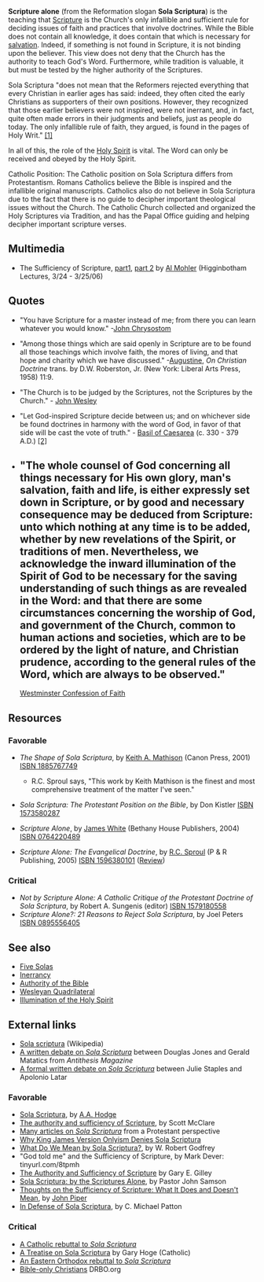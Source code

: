 **Scripture alone** (from the Reformation slogan
**Sola Scriptura**) is the teaching that [Scripture](Bible "Bible")
is the Church's only infallible and sufficient rule for deciding
issues of faith and practices that involve doctrines. While the
Bible does not contain all knowledge, it does contain that which is
necessary for [salvation](Salvation "Salvation"). Indeed, if
something is not found in Scripture, it is not binding upon the
believer. This view does not deny that the Church has the authority
to teach God's Word. Furthermore, while tradition is valuable, it
but must be tested by the higher authority of the Scriptures.

Sola Scriptura "does not mean that the Reformers rejected
everything that every Christian in earlier ages has said: indeed,
they often cited the early Christians as supporters of their own
positions. However, they recognized that those earlier believers
were not inspired, were not inerrant, and, in fact, quite often
made errors in their judgments and beliefs, just as people do
today. The only infallible rule of faith, they argued, is found in
the pages of Holy Writ."
[[1]](http://fccphx.homestead.com/SolaScriptura.html)

In all of this, the role of the
[Holy Spirit](Holy_Spirit "Holy Spirit") is vital. The Word can
only be received and obeyed by the Holy Spirit.

Catholic Position: The Catholic position on Sola Scriptura differs
from Protestantism. Romans Catholics believe the Bible is inspired
and the infallible original manuscripts. Catholics also do not
believe in Sola Scriptura due to the fact that there is no guide to
decipher important theological issues without the Church. The
Catholic Church collected and organized the Holy Scriptures via
Tradition, and has the Papal Office guiding and helping decipher
important scripture verses.

## Multimedia

-   The Sufficiency of Scripture,
    [part1](http://www.sbts.edu/MP3/Mohler/20060325mohler03.mp3),
    [part 2](http://www.sbts.edu/MP3/Mohler/20060324mohler02.mp3) by
    [Al Mohler](Al_Mohler "Al Mohler") (Higginbotham Lectures, 3/24 -
    3/25/06)

## Quotes

-   "You have Scripture for a master instead of me; from there you
    can learn whatever you would know."
    -[John Chrysostom](John_Chrysostom "John Chrysostom")

-   "Among those things which are said openly in Scripture are to
    be found all those teachings which involve faith, the mores of
    living, and that hope and charity which we have discussed."
    -[Augustine](Augustine "Augustine"), *On Christian Doctrine* trans.
    by D.W. Roberston, Jr. (New York: Liberal Arts Press, 1958) 11:9.

-   "The Church is to be judged by the Scriptures, not the
    Scriptures by the Church." -
    [John Wesley](John_Wesley "John Wesley")

-   "Let God-inspired Scripture decide between us; and on whichever
    side be found doctrines in harmony with the word of God, in favor
    of that side will be cast the vote of truth." -
    [Basil of Caesarea](index.php?title=Basil_of_Caesarea&action=edit&redlink=1 "Basil of Caesarea (page does not exist)")
    (c. 330 - 379 A.D.)
    [[2]](http://fccphx.homestead.com/SolaScriptura.html)

-   "The whole counsel of God concerning all things necessary for
    His own glory, man's salvation, faith and life, is either expressly
    set down in Scripture, or by good and necessary consequence may be
    deduced from Scripture: unto which nothing at any time is to be
    added, whether by new revelations of the Spirit, or traditions of
    men. Nevertheless, we acknowledge the inward illumination of the
    Spirit of God to be necessary for the saving understanding of such
    things as are revealed in the Word: and that there are some
    circumstances concerning the worship of God, and government of the
    Church, common to human actions and societies, which are to be
    ordered by the light of nature, and Christian prudence, according
    to the general rules of the Word, which are always to be observed."
    -
    [Westminster Confession of Faith](Westminster_Confession_of_Faith "Westminster Confession of Faith")

## Resources

### Favorable

-   *The Shape of Sola Scriptura*, by
    [Keith A. Mathison](Keith_A._Mathison "Keith A. Mathison") (Canon
    Press, 2001)
    [ISBN 1885767749](http://www.theopedia.com/Special:BookSources/1885767749)
    -   R.C. Sproul says, "This work by Keith Mathison is the finest
        and most comprehensive treatment of the matter I've seen."

-   *Sola Scriptura: The Protestant Position on the Bible*, by Don
    Kistler
    [ISBN 1573580287](http://www.theopedia.com/Special:BookSources/1573580287)
-   *Scripture Alone*, by [James White](James_White "James White")
    (Bethany House Publishers, 2004)
    [ISBN 0764220489](http://www.theopedia.com/Special:BookSources/0764220489)
-   *Scripture Alone: The Evangelical Doctrine*, by
    [R.C. Sproul](R.C._Sproul "R.C. Sproul") (P & R Publishing, 2005)
    [ISBN 1596380101](http://www.theopedia.com/Special:BookSources/1596380101)
    ([Review](http://reformation21.org/Shelf_Life/Shelf_Life/113/?vobId=1194&pm=247))

### Critical

-   *Not by Scripture Alone: A Catholic Critique of the Protestant Doctrine of Sola Scriptura*,
    by Robert A. Sungenis (editor)
    [ISBN 1579180558](http://www.theopedia.com/Special:BookSources/1579180558)
-   *Scripture Alone?: 21 Reasons to Reject Sola Scriptura*, by
    Joel Peters
    [ISBN 0895556405](http://www.theopedia.com/Special:BookSources/0895556405)

## See also

-   [Five Solas](Five_Solas "Five Solas")
-   [Inerrancy](Inerrancy "Inerrancy")
-   [Authority of the Bible](Authority_of_the_Bible "Authority of the Bible")
-   [Wesleyan Quadrilateral](Wesleyan_Quadrilateral "Wesleyan Quadrilateral")
-   [Illumination of the Holy Spirit](Illumination_of_the_Holy_Spirit "Illumination of the Holy Spirit")

## External links

-   [Sola scriptura](http://en.wikipedia.org/wiki/Sola_scriptura)
    (Wikipedia)
-   [A written debate on *Sola Scriptura*](http://www.reformed.org/webfiles/antithesis/v1n5/ant_v1n5_issue.html)
    between Douglas Jones and Gerald Matatics from
    *Antithesis Magazine*
-   [A formal written debate on *Sola Scriptura*](http://www.bringyou.to/apologetics/a60.htm)
    between Julie Staples and Apolonio Latar

### Favorable

-   [Sola Scriptura](http://homepage.mac.com/shanerosenthal/reformationink/aahsolascrp.htm),
    by [A.A. Hodge](A.A._Hodge "A.A. Hodge")
-   [The authority and sufficiency of Scripture](http://mcclare.blogspot.com/2004/10/1-tim-316-17-authority-and-sufficiency.html),
    by Scott McClare
-   [Many articles on *Sola Scriptura*](http://www.monergism.com/thethreshold/articles/topic/scripture.html)
    from a Protestant perspective
-   [Why King James Version Onlyism Denies Sola Scriptura](http://everydaymusings.blogspot.com/2004/10/why-king-james-version-onlyism-denies.html)
-   [What Do We Mean by Sola Scriptura?](http://www.the-highway.com/Sola_Scriptura_Godfrey.html),
    by W. Robert Godfrey
-   "God told me" and the Sufficiency of Scripture, by Mark Dever:
    tinyurl.com/8tpmh
-   [The Authority and Sufficiency of Scripture](http://www.svchapel.org/Resources/Articles/read_articles.asp?id=114)
    by Gary E. Gilley
-   [Sola Scriptura: by the Scriptures Alone](http://fccphx.homestead.com/SolaScriptura.html),
    by Pastor John Samson
-   [Thoughts on the Sufficiency of Scripture: What It Does and Doesn't Mean](http://www.desiringgod.org/ResourceLibrary/TasteAndSee/ByDate/2005/1282_Thoughts_on_the_Sufficiency_of_Scripture_What_It_Does_and_Doesnt_Mean/),
    by [John Piper](John_Piper "John Piper")
-   [In Defense of Sola Scriptura](http://www.reclaimingthemind.org/content/Parchmentandpen/In-Defense-of-Sola-Scriptura.pdf),
    by C. Michael Patton

### Critical

-   [A Catholic rebuttal to *Sola Scriptura*](http://www.geocities.com/thecatholicconvert/solascriptura21.html)
-   [A Treatise on Sola Scriptura](http://www.catholicoutlook.com/sola1.php)
    by Gary Hoge (Catholic)
-   [An Eastern Orthodox rebuttal to *Sola Scriptura*](http://www.fatheralexander.org/booklets/english/sola_scriptura_john_whiteford.htm)
-   [Bible-only Christians](http://www.drbo.org/biblechristians.htm)
    DRBO.org
